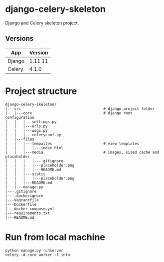 # django-celery-skeleton

Django and Celery skeleton project.

## Versions

App | Version
--- | ---
Django | 1.11.11
Celery | 4.1.0

# Project structure

    django-celery-skeleton/
    |---src                                     # django project folder
    |   |---core                                # django root configuration
    |   |   |---settings.py
    |   |   |---urls.py
    |   |   |---wsgi.py
    |   |   |---celeryconf.py
    |   |---files
    |   |   |---tempaltes                       # view templates
    |   |   |   |---index.html
    |   |   |---media                           # images, sized cache and placeholder
    |   |   |   |---.gitignore
    |   |   |   |---placeholder.png
    |   |   |   |---README.md
    |   |   |---static
    |   |   |   |---placeholder.png
    |   |   |---README.md
    |   |---manage.py
    |---.gitignore
    |---.dockerignore
    |---Vagrantfile
    |---Dockerfile
    |---docker-compose.yml
    |---requirements.txt
    |---README.md

# Run from local machine

    python manage.py runserver
    celery -A core worker -l info
